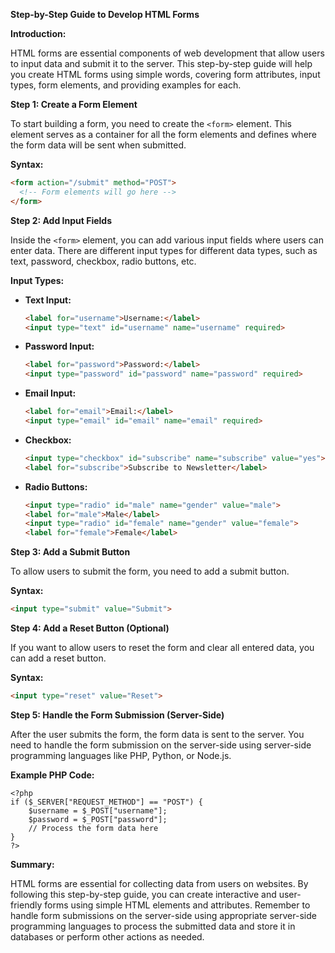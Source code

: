 **Step-by-Step Guide to Develop HTML Forms**

**Introduction:**

HTML forms are essential components of web development that allow users to input data and submit it to the server. This step-by-step guide will help you create HTML forms using simple words, covering form attributes, input types, form elements, and providing examples for each.

**Step 1: Create a Form Element**

To start building a form, you need to create the `<form>` element. This element serves as a container for all the form elements and defines where the form data will be sent when submitted.

**Syntax:**
```html
<form action="/submit" method="POST">
  <!-- Form elements will go here -->
</form>
```

**Step 2: Add Input Fields**

Inside the `<form>` element, you can add various input fields where users can enter data. There are different input types for different data types, such as text, password, checkbox, radio buttons, etc.

**Input Types:**

- **Text Input:**
  ```html
  <label for="username">Username:</label>
  <input type="text" id="username" name="username" required>
  ```

- **Password Input:**
  ```html
  <label for="password">Password:</label>
  <input type="password" id="password" name="password" required>
  ```

- **Email Input:**
  ```html
  <label for="email">Email:</label>
  <input type="email" id="email" name="email" required>
  ```

- **Checkbox:**
  ```html
  <input type="checkbox" id="subscribe" name="subscribe" value="yes">
  <label for="subscribe">Subscribe to Newsletter</label>
  ```

- **Radio Buttons:**
  ```html
  <input type="radio" id="male" name="gender" value="male">
  <label for="male">Male</label>
  <input type="radio" id="female" name="gender" value="female">
  <label for="female">Female</label>
  ```

**Step 3: Add a Submit Button**

To allow users to submit the form, you need to add a submit button.

**Syntax:**
```html
<input type="submit" value="Submit">
```

**Step 4: Add a Reset Button (Optional)**

If you want to allow users to reset the form and clear all entered data, you can add a reset button.

**Syntax:**
```html
<input type="reset" value="Reset">
```

**Step 5: Handle the Form Submission (Server-Side)**

After the user submits the form, the form data is sent to the server. You need to handle the form submission on the server-side using server-side programming languages like PHP, Python, or Node.js.

**Example PHP Code:**
```
<?php
if ($_SERVER["REQUEST_METHOD"] == "POST") {
    $username = $_POST["username"];
    $password = $_POST["password"];
    // Process the form data here
}
?>
```

**Summary:**

HTML forms are essential for collecting data from users on websites. By following this step-by-step guide, you can create interactive and user-friendly forms using simple HTML elements and attributes. Remember to handle form submissions on the server-side using appropriate server-side programming languages to process the submitted data and store it in databases or perform other actions as needed.